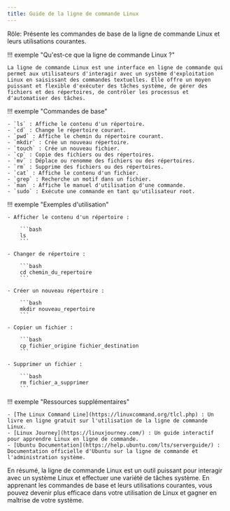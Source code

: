 ```yaml
---
title: Guide de la ligne de commande Linux
---
```


Rôle: Présente les commandes de base de la ligne de commande Linux et leurs utilisations courantes.

!!! exemple "Qu'est-ce que la ligne de commande Linux ?"

    La ligne de commande Linux est une interface en ligne de commande qui permet aux utilisateurs d'interagir avec un système d'exploitation Linux en saisissant des commandes textuelles. Elle offre un moyen puissant et flexible d'exécuter des tâches système, de gérer des fichiers et des répertoires, de contrôler les processus et d'automatiser des tâches.

!!! exemple "Commandes de base"

    - `ls` : Affiche le contenu d'un répertoire.
    - `cd` : Change le répertoire courant.
    - `pwd` : Affiche le chemin du répertoire courant.
    - `mkdir` : Crée un nouveau répertoire.
    - `touch` : Crée un nouveau fichier.
    - `cp` : Copie des fichiers ou des répertoires.
    - `mv` : Déplace ou renomme des fichiers ou des répertoires.
    - `rm` : Supprime des fichiers ou des répertoires.
    - `cat` : Affiche le contenu d'un fichier.
    - `grep` : Recherche un motif dans un fichier.
    - `man` : Affiche le manuel d'utilisation d'une commande.
    - `sudo` : Exécute une commande en tant qu'utilisateur root.

!!! exemple "Exemples d'utilisation"

    - Afficher le contenu d'un répertoire :
    
        ```bash
        ls
        ```

    - Changer de répertoire :
    
        ```bash
        cd chemin_du_repertoire
        ```

    - Créer un nouveau répertoire :
    
        ```bash
        mkdir nouveau_repertoire
        ```

    - Copier un fichier :
    
        ```bash
        cp fichier_origine fichier_destination
        ```

    - Supprimer un fichier :
    
        ```bash
        rm fichier_a_supprimer
        ```

!!! exemple "Ressources supplémentaires"

    - [The Linux Command Line](https://linuxcommand.org/tlcl.php) : Un livre en ligne gratuit sur l'utilisation de la ligne de commande Linux.
    - [Linux Journey](https://linuxjourney.com/) : Un guide interactif pour apprendre Linux en ligne de commande.
    - [Ubuntu Documentation](https://help.ubuntu.com/lts/serverguide/) : Documentation officielle d'Ubuntu sur la ligne de commande et l'administration système.

En résumé, la ligne de commande Linux est un outil puissant pour interagir avec un système Linux et effectuer une variété de tâches système. En apprenant les commandes de base et leurs utilisations courantes, vous pouvez devenir plus efficace dans votre utilisation de Linux et gagner en maîtrise de votre système.

